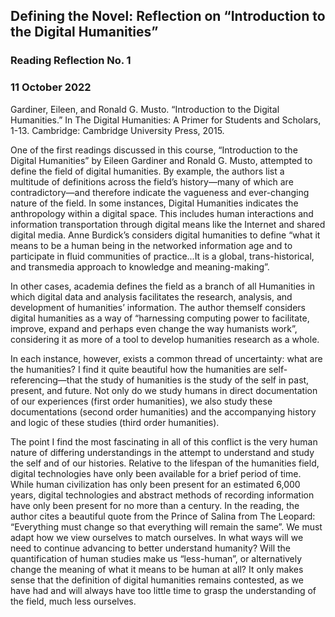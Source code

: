 ## Defining the Novel: Reflection on “Introduction to the Digital Humanities”


### Reading Reflection No. 1

### 11 October 2022

Gardiner, Eileen, and Ronald G. Musto. “Introduction to the Digital Humanities.” In The Digital Humanities: A Primer for Students and Scholars, 1-13. Cambridge: Cambridge University Press, 2015.

One of the first readings discussed in this course, “Introduction to the Digital Humanities” by Eileen Gardiner and Ronald G. Musto, attempted to define the field of digital humanities. By example, the authors list a multitude of definitions across the field’s history—many of which are contradictory—and therefore indicate the vagueness and ever-changing nature of the field. 
In some instances, Digital Humanities indicates the anthropology within a digital space. This includes human interactions and information transportation through digital means like the Internet and shared digital media. Anne Burdick’s considers digital humanities to define “what it means to be a human being in the networked information age and to participate in fluid communities of practice...It is a global, trans-historical, and transmedia approach to knowledge and meaning-making”.

In other cases, academia defines the field as a branch of all Humanities in which digital data and analysis facilitates the research, analysis, and development of humanities’ information. The author themself considers digital humanities as a way of “harnessing computing power to facilitate, improve, expand and perhaps even change the way humanists work”, considering it as more of a tool to develop humanities research as a whole.
    
In each instance, however, exists a common thread of uncertainty: what are the humanities? I find it quite beautiful how the humanities are self-referencing—that the study of humanities is the study of the self in past, present, and future. Not only do we study humans in direct documentation of our experiences (first order humanities), we also study these documentations (second order humanities) and the accompanying history and logic of these studies (third order humanities).
    
The point I find the most fascinating in all of this conflict is the very human nature of differing understandings in the attempt to understand and study the self and of our histories. Relative to the lifespan of the humanities field, digital technologies have only been available for a brief period of time. While human civilization has only been present for an estimated 6,000 years, digital technologies and abstract methods of recording information have only been present for no more than a century. In the reading, the author cites a beautiful quote from the Prince of Salina from The Leopard: “Everything must change so that everything will remain the same”. We must adapt how we view ourselves to match ourselves. In what ways will we need to continue advancing to better understand humanity? Will the quantification of human studies make us “less-human”, or alternatively change the meaning of what it means to be human at all? It only makes sense that the definition of digital humanities remains contested, as we have had and will always have too little time to grasp the understanding of the field, much less ourselves. 






```python

```
